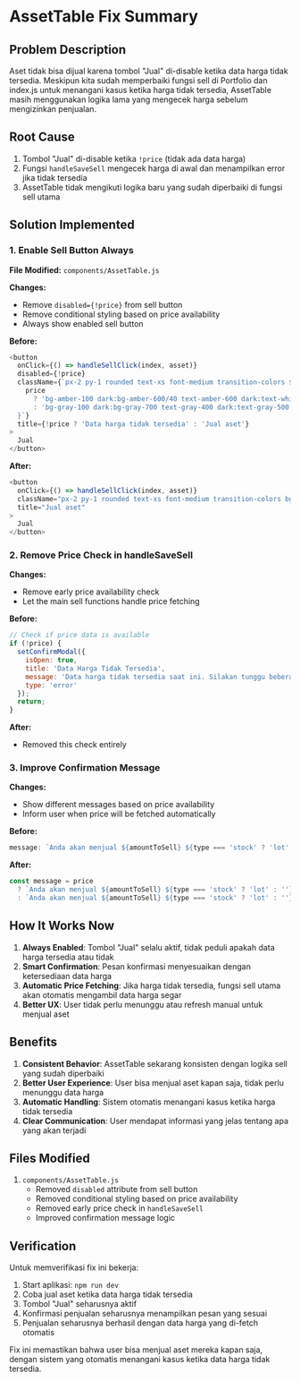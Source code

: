 # AssetTable Fix Summary

## Problem Description
Aset tidak bisa dijual karena tombol "Jual" di-disable ketika data harga tidak tersedia. Meskipun kita sudah memperbaiki fungsi sell di Portfolio dan index.js untuk menangani kasus ketika harga tidak tersedia, AssetTable masih menggunakan logika lama yang mengecek harga sebelum mengizinkan penjualan.

## Root Cause
1. Tombol "Jual" di-disable ketika `!price` (tidak ada data harga)
2. Fungsi `handleSaveSell` mengecek harga di awal dan menampilkan error jika tidak tersedia
3. AssetTable tidak mengikuti logika baru yang sudah diperbaiki di fungsi sell utama

## Solution Implemented

### 1. Enable Sell Button Always
**File Modified:** `components/AssetTable.js`

**Changes:**
- Remove `disabled={!price}` from sell button
- Remove conditional styling based on price availability
- Always show enabled sell button

**Before:**
```javascript
<button
  onClick={() => handleSellClick(index, asset)}
  disabled={!price}
  className={`px-2 py-1 rounded text-xs font-medium transition-colors ${
    price 
      ? 'bg-amber-100 dark:bg-amber-600/40 text-amber-600 dark:text-white hover:bg-amber-200 dark:hover:bg-amber-600' 
      : 'bg-gray-100 dark:bg-gray-700 text-gray-400 dark:text-gray-500 cursor-not-allowed'
  }`}
  title={!price ? 'Data harga tidak tersedia' : 'Jual aset'}
>
  Jual
</button>
```

**After:**
```javascript
<button
  onClick={() => handleSellClick(index, asset)}
  className="px-2 py-1 rounded text-xs font-medium transition-colors bg-amber-100 dark:bg-amber-600/40 text-amber-600 dark:text-white hover:bg-amber-200 dark:hover:bg-amber-600"
  title="Jual aset"
>
  Jual
</button>
```

### 2. Remove Price Check in handleSaveSell
**Changes:**
- Remove early price availability check
- Let the main sell functions handle price fetching

**Before:**
```javascript
// Check if price data is available
if (!price) {
  setConfirmModal({
    isOpen: true,
    title: 'Data Harga Tidak Tersedia',
    message: 'Data harga tidak tersedia saat ini. Silakan tunggu beberapa saat atau klik tombol refresh untuk memperbarui data.',
    type: 'error'
  });
  return;
}
```

**After:**
- Removed this check entirely

### 3. Improve Confirmation Message
**Changes:**
- Show different messages based on price availability
- Inform user when price will be fetched automatically

**Before:**
```javascript
message: `Anda akan menjual ${amountToSell} ${type === 'stock' ? 'lot' : ''} ${ticker} ${valueFormatted ? `dengan nilai sekitar ${valueFormatted}` : ''}. Lanjutkan penjualan?`
```

**After:**
```javascript
const message = price 
  ? `Anda akan menjual ${amountToSell} ${type === 'stock' ? 'lot' : ''} ${ticker} ${valueFormatted ? `dengan nilai sekitar ${valueFormatted}` : ''}. Lanjutkan penjualan?`
  : `Anda akan menjual ${amountToSell} ${type === 'stock' ? 'lot' : ''} ${ticker}. Data harga akan diperbarui otomatis. Lanjutkan penjualan?`;
```

## How It Works Now

1. **Always Enabled**: Tombol "Jual" selalu aktif, tidak peduli apakah data harga tersedia atau tidak
2. **Smart Confirmation**: Pesan konfirmasi menyesuaikan dengan ketersediaan data harga
3. **Automatic Price Fetching**: Jika harga tidak tersedia, fungsi sell utama akan otomatis mengambil data harga segar
4. **Better UX**: User tidak perlu menunggu atau refresh manual untuk menjual aset

## Benefits

1. **Consistent Behavior**: AssetTable sekarang konsisten dengan logika sell yang sudah diperbaiki
2. **Better User Experience**: User bisa menjual aset kapan saja, tidak perlu menunggu data harga
3. **Automatic Handling**: Sistem otomatis menangani kasus ketika harga tidak tersedia
4. **Clear Communication**: User mendapat informasi yang jelas tentang apa yang akan terjadi

## Files Modified

1. `components/AssetTable.js`
   - Removed `disabled` attribute from sell button
   - Removed conditional styling based on price availability
   - Removed early price check in `handleSaveSell`
   - Improved confirmation message logic

## Verification

Untuk memverifikasi fix ini bekerja:
1. Start aplikasi: `npm run dev`
2. Coba jual aset ketika data harga tidak tersedia
3. Tombol "Jual" seharusnya aktif
4. Konfirmasi penjualan seharusnya menampilkan pesan yang sesuai
5. Penjualan seharusnya berhasil dengan data harga yang di-fetch otomatis

Fix ini memastikan bahwa user bisa menjual aset mereka kapan saja, dengan sistem yang otomatis menangani kasus ketika data harga tidak tersedia. 